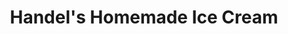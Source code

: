 ---
title: "Handel's Homemade Ice Cream"
url: /san-diego/handels-homemade-ice-cream/
shop: Eisprodukte
---